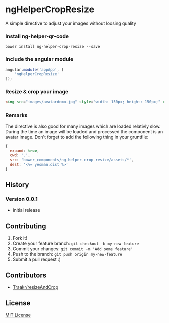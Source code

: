 ngHelperCropResize
==================

A simple directive to adjust your images without loosing quality

### Install ng-helper-qr-code
```
bower install ng-helper-crop-resize --save
```

### Include the angular module
```javascript
angular.module('appApp', [
    'ngHelperCropResize'
]);
```

### Resize & crop your image
```html
<img src="images/avatardemo.jpg" style="width: 150px; height: 150px;" class="autoCropAndResize">
```

### Remarks
The directive is also good for many images which are loaded relativly slow. During the time an image will be loaded and processed the component is an avatar image. Don't forget to add the following thing in your gruntfile:

```javascript
{
  expand: true,
  cwd: '.',
  src: 'bower_components/ng-helper-crop-resize/assets/*',
  dest: '<%= yeoman.dist %>'
}
```

## History

### Version 0.0.1

* initial release

## Contributing

1. Fork it!
2. Create your feature branch: `git checkout -b my-new-feature`
3. Commit your changes: `git commit -m 'Add some feature'`
4. Push to the branch: `git push origin my-new-feature`
5. Submit a pull request :)

## Contributors

* [Traakr/resizeAndCrop](https://github.com/Traackr/resizeAndCrop)

## License

[MIT License](https://github.com/lukehaas/css-loaders/blob/step2/LICENSE)
